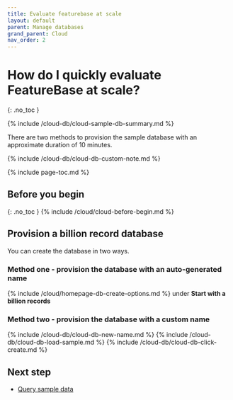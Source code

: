 ```yaml
---
title: Evaluate featurebase at scale
layout: default
parent: Manage databases
grand_parent: Cloud
nav_order: 2
---
```


# How do I quickly evaluate FeatureBase at scale?
{: .no_toc }

{% include /cloud-db/cloud-sample-db-summary.md %}

There are two methods to provision the sample database with an approximate duration of 10 minutes.

{% include /cloud-db/cloud-db-custom-note.md %}

{% include page-toc.md %}

## Before you begin
{: .no_toc }
{% include /cloud/cloud-before-begin.md %}

## Provision a billion record database

You can create the database in two ways.

### Method one - provision the database with an auto-generated name

{% include /cloud/homepage-db-create-options.md %} under **Start with a billion records**

### Method two - provision the database with a custom name

{% include /cloud-db/cloud-db-new-name.md %}
{% include /cloud-db/cloud-db-load-sample.md %}
{% include /cloud-db/cloud-db-click-create.md %}

## Next step

* [Query sample data](/docs/cloud/cloud-query/cloud-query-home)
